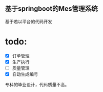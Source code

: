 ## 基于springboot的Mes管理系统
基于若以平台的代码开发

# todo:
- [X] 订单管理
- [X] 生产执行
- [ ] 质量管理
- [X] 自动生成编号

专科的毕业设计，代码质量不高。
